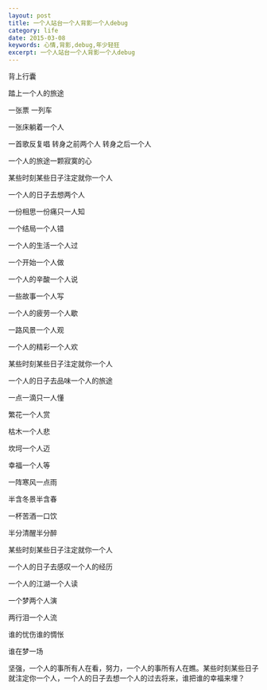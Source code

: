 ```yaml
---
layout: post
title: 一个人站台一个人背影一个人debug
category: life
date: 2015-03-08 
keywords: 心情,背影,debug,年少轻狂
excerpt: 一个人站台一个人背影一个人debug
---
```


背上行囊

踏上一个人的旅途

一张票 一列车

一张床躺着一个人

一首歌反复唱   转身之前两个人   转身之后一个人

一个人的旅途一颗寂寞的心

某些时刻某些日子注定就你一个人

一个人的日子去想两个人

一份相思一份痛只一人知

一个结局一个人错

一个人的生活一个人过

一个开始一个人做

一个人的辛酸一个人说

一些故事一个人写

一个人的疲劳一个人歇

一路风景一个人观

一个人的精彩一个人欢

某些时刻某些日子注定就你一个人

一个人的日子去品味一个人的旅途

一点一滴只一人懂

繁花一个人赏

枯木一个人悲

坎坷一个人迈

幸福一个人等

一阵寒风一点雨

半含冬景半含春

一杯苦酒一口饮

半分清醒半分醉

某些时刻某些日子注定就你一个人

一个人的日子去感叹一个人的经历

一个人的江湖一个人读

一个梦两个人演

两行泪一个人流

谁的忧伤谁的惆怅

谁在梦一场

坚强，一个人的事所有人在看，努力，一个人的事所有人在瞧。某些时刻某些日子就注定你一个人，一个人的日子去想一个人的过去将来，谁把谁的幸福来埋？